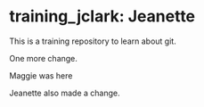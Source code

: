 # training_jclark: Jeanette

This is a training repository to learn about git.

One more change.

Maggie was here

Jeanette also made a change.
